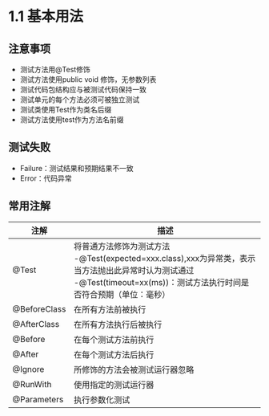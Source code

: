 # 1.1 基本用法

## 注意事项

* 测试方法用@Test修饰
* 测试方法使用public void 修饰，无参数列表
* 测试代码包结构应与被测试代码保持一致
* 测试单元的每个方法必须可被独立测试
* 测试类使用Test作为类名后缀
* 测试方法使用test作为方法名前缀

## 测试失败

* Failure：测试结果和预期结果不一致
* Error：代码异常

## 常用注解

| 注解         | 描述                                                         |
| ------------ | ------------------------------------------------------------ |
| @Test        | 将普通方法修饰为测试方法<br />-@Test(expected=xxx.class),xxx为异常类，表示当方法抛出此异常时认为测试通过<br />-@Test(timeout=xx(ms))：测试方法执行时间是否符合预期（单位：毫秒） |
| @BeforeClass | 在所有方法前被执行                                           |
| @AfterClass  | 在所有方法执行后被执行                                       |
| @Before      | 在每个测试方法前执行                                         |
| @After       | 在每个测试方法后执行                                         |
| @Ignore      | 所修饰的方法会被测试运行器忽略                               |
| @RunWith     | 使用指定的测试运行器                                         |
| @Parameters  | 执行参数化测试                                               |



